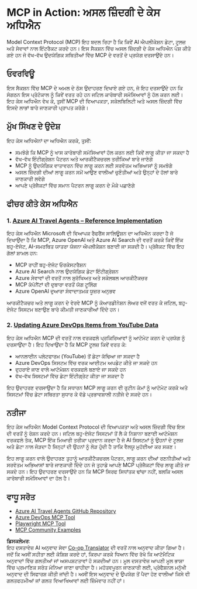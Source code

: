 <!--
CO_OP_TRANSLATOR_METADATA:
{
  "original_hash": "23899e82d806f25e5e46e89aab564dca",
  "translation_date": "2025-06-13T21:25:03+00:00",
  "source_file": "09-CaseStudy/README.md",
  "language_code": "pa"
}
-->
# MCP in Action: ਅਸਲ ਜ਼ਿੰਦਗੀ ਦੇ ਕੇਸ ਅਧਿਐਨ

Model Context Protocol (MCP) ਇਹ ਬਦਲ ਰਿਹਾ ਹੈ ਕਿ ਕਿਵੇਂ AI ਐਪਲੀਕੇਸ਼ਨ ਡੇਟਾ, ਟੂਲਜ਼ ਅਤੇ ਸੇਵਾਵਾਂ ਨਾਲ ਇੰਟਰੈਕਟ ਕਰਦੇ ਹਨ। ਇਸ ਸੈਕਸ਼ਨ ਵਿੱਚ ਅਸਲ ਜ਼ਿੰਦਗੀ ਦੇ ਕੇਸ ਅਧਿਐਨ ਪੇਸ਼ ਕੀਤੇ ਗਏ ਹਨ ਜੋ ਵੱਖ-ਵੱਖ ਉਦਯੋਗਿਕ ਸਥਿਤੀਆਂ ਵਿੱਚ MCP ਦੇ ਵਰਤੋਂ ਦੇ ਪ੍ਰਯੋਗ ਦਰਸਾਉਂਦੇ ਹਨ।

## ਓਵਰਵਿਊ

ਇਸ ਸੈਕਸ਼ਨ ਵਿੱਚ MCP ਦੇ ਅਮਲ ਦੇ ਠੋਸ ਉਦਾਹਰਣ ਦਿਖਾਏ ਗਏ ਹਨ, ਜੋ ਇਹ ਦਰਸਾਉਂਦੇ ਹਨ ਕਿ ਸੰਗਠਨ ਇਸ ਪ੍ਰੋਟੋਕਾਲ ਨੂੰ ਕਿਵੇਂ ਵਰਤ ਰਹੇ ਹਨ ਜਟਿਲ ਕਾਰੋਬਾਰੀ ਸਮੱਸਿਆਵਾਂ ਨੂੰ ਹੱਲ ਕਰਨ ਲਈ। ਇਹ ਕੇਸ ਅਧਿਐਨ ਵੇਖ ਕੇ, ਤੁਸੀਂ MCP ਦੀ ਵਿਆਪਕਤਾ, ਸਕੇਲਬਿਲਿਟੀ ਅਤੇ ਅਸਲ ਜ਼ਿੰਦਗੀ ਵਿੱਚ ਇਸਦੇ ਲਾਭਾਂ ਬਾਰੇ ਜਾਣਕਾਰੀ ਪ੍ਰਾਪਤ ਕਰੋਗੇ।

## ਮੁੱਖ ਸਿੱਖਣ ਦੇ ਉਦੇਸ਼

ਇਹ ਕੇਸ ਅਧਿਐਨਾਂ ਦਾ ਅਧਿਐਨ ਕਰਕੇ, ਤੁਸੀਂ:

- ਸਮਝੋਗੇ ਕਿ MCP ਨੂੰ ਖਾਸ ਕਾਰੋਬਾਰੀ ਸਮੱਸਿਆਵਾਂ ਹੱਲ ਕਰਨ ਲਈ ਕਿਵੇਂ ਲਾਗੂ ਕੀਤਾ ਜਾ ਸਕਦਾ ਹੈ
- ਵੱਖ-ਵੱਖ ਇੰਟੀਗ੍ਰੇਸ਼ਨ ਪੈਟਰਨ ਅਤੇ ਆਰਕੀਟੈਕਚਰਲ ਤਰੀਕਿਆਂ ਬਾਰੇ ਜਾਣੋਗੇ
- MCP ਨੂੰ ਉਦਯੋਗਿਕ ਵਾਤਾਵਰਨ ਵਿੱਚ ਲਾਗੂ ਕਰਨ ਲਈ ਸਰਵੋਤਮ ਅਭਿਆਸਾਂ ਨੂੰ ਸਮਝੋਗੇ
- ਅਸਲ ਜ਼ਿੰਦਗੀ ਦੀਆਂ ਲਾਗੂ ਕਰਨ ਸਮੇਂ ਆਉਣ ਵਾਲੀਆਂ ਚੁਣੌਤੀਆਂ ਅਤੇ ਉਨ੍ਹਾਂ ਦੇ ਹੱਲਾਂ ਬਾਰੇ ਜਾਣਕਾਰੀ ਲਵੋਗੇ
- ਆਪਣੇ ਪ੍ਰੋਜੈਕਟਾਂ ਵਿੱਚ ਸਮਾਨ ਪੈਟਰਨ ਲਾਗੂ ਕਰਨ ਦੇ ਮੌਕੇ ਪਛਾਣੋਗੇ

## ਫੀਚਰ ਕੀਤੇ ਕੇਸ ਅਧਿਐਨ

### 1. [Azure AI Travel Agents – Reference Implementation](./travelagentsample.md)

ਇਹ ਕੇਸ ਅਧਿਐਨ Microsoft ਦੀ ਵਿਆਪਕ ਰੈਫਰੈਂਸ ਸਾਲਿਊਸ਼ਨ ਦਾ ਅਧਿਐਨ ਕਰਦਾ ਹੈ ਜੋ ਦਿਖਾਉਂਦਾ ਹੈ ਕਿ MCP, Azure OpenAI ਅਤੇ Azure AI Search ਦੀ ਵਰਤੋਂ ਕਰਕੇ ਕਿਵੇਂ ਇੱਕ ਬਹੁ-ਏਜੰਟ, AI-ਸਮਰਥਿਤ ਯਾਤਰਾ ਯੋਜਨਾ ਐਪਲੀਕੇਸ਼ਨ ਬਣਾਈ ਜਾ ਸਕਦੀ ਹੈ। ਪ੍ਰੋਜੈਕਟ ਵਿੱਚ ਇਹ ਗੱਲਾਂ ਸ਼ਾਮਲ ਹਨ:

- MCP ਰਾਹੀਂ ਬਹੁ-ਏਜੰਟ ਓਰਕੇਸਟਰੈਸ਼ਨ
- Azure AI Search ਨਾਲ ਉਦਯੋਗਿਕ ਡੇਟਾ ਇੰਟੀਗ੍ਰੇਸ਼ਨ
- Azure ਸੇਵਾਵਾਂ ਦੀ ਵਰਤੋਂ ਨਾਲ ਸੁਰੱਖਿਅਤ ਅਤੇ ਸਕੇਲਬਲ ਆਰਕੀਟੈਕਚਰ
- MCP ਕੰਪੋਨੈਂਟਾਂ ਦੀ ਦੁਬਾਰਾ ਵਰਤੋਂ ਯੋਗ ਟੂਲਿੰਗ
- Azure OpenAI ਦੁਆਰਾ ਸੰਵਾਦਾਤਮਕ ਯੂਜ਼ਰ ਅਨੁਭਵ

ਆਰਕੀਟੈਕਚਰ ਅਤੇ ਲਾਗੂ ਕਰਨ ਦੇ ਵੇਰਵੇ MCP ਨੂੰ ਕੋਆਰਡੀਨੇਸ਼ਨ ਲੇਅਰ ਵਜੋਂ ਵਰਤ ਕੇ ਜਟਿਲ, ਬਹੁ-ਏਜੰਟ ਸਿਸਟਮ ਬਣਾਉਣ ਬਾਰੇ ਕੀਮਤੀ ਜਾਣਕਾਰੀਆਂ ਦਿੰਦੇ ਹਨ।

### 2. [Updating Azure DevOps Items from YouTube Data](./UpdateADOItemsFromYT.md)

ਇਹ ਕੇਸ ਅਧਿਐਨ MCP ਦੀ ਵਰਤੋਂ ਨਾਲ ਵਰਕਫਲੋ ਪ੍ਰਕਿਰਿਆਵਾਂ ਨੂੰ ਆਟੋਮੇਟ ਕਰਨ ਦੇ ਪ੍ਰਯੋਗ ਨੂੰ ਦਰਸਾਉਂਦਾ ਹੈ। ਇਹ ਦਿਖਾਉਂਦਾ ਹੈ ਕਿ MCP ਟੂਲਜ਼ ਕਿਵੇਂ ਵਰਤ ਕੇ:

- ਆਨਲਾਈਨ ਪਲੇਟਫਾਰਮ (YouTube) ਤੋਂ ਡੇਟਾ ਕੱਢਿਆ ਜਾ ਸਕਦਾ ਹੈ
- Azure DevOps ਸਿਸਟਮ ਵਿੱਚ ਵਰਕ ਆਈਟਮ ਅਪਡੇਟ ਕੀਤੇ ਜਾ ਸਕਦੇ ਹਨ
- ਦੁਹਰਾਏ ਜਾਣ ਵਾਲੇ ਆਟੋਮੇਸ਼ਨ ਵਰਕਫਲੋ ਬਣਾਏ ਜਾ ਸਕਦੇ ਹਨ
- ਵੱਖ-ਵੱਖ ਸਿਸਟਮਾਂ ਵਿੱਚ ਡੇਟਾ ਇੰਟੀਗ੍ਰੇਟ ਕੀਤਾ ਜਾ ਸਕਦਾ ਹੈ

ਇਹ ਉਦਾਹਰਣ ਦਰਸਾਉਂਦਾ ਹੈ ਕਿ ਸਧਾਰਨ MCP ਲਾਗੂ ਕਰਨ ਵੀ ਰੁਟੀਨ ਕੰਮਾਂ ਨੂੰ ਆਟੋਮੇਟ ਕਰਕੇ ਅਤੇ ਸਿਸਟਮਾਂ ਵਿੱਚ ਡੇਟਾ ਸਥਿਰਤਾ ਸੁਧਾਰ ਕੇ ਵੱਡੇ ਪ੍ਰਭਾਵਸ਼ਾਲੀ ਨਤੀਜੇ ਦੇ ਸਕਦੇ ਹਨ।

## ਨਤੀਜਾ

ਇਹ ਕੇਸ ਅਧਿਐਨ Model Context Protocol ਦੀ ਵਿਆਪਕਤਾ ਅਤੇ ਅਸਲ ਜ਼ਿੰਦਗੀ ਵਿੱਚ ਇਸ ਦੀ ਵਰਤੋਂ ਨੂੰ ਰੋਸ਼ਨ ਕਰਦੇ ਹਨ। ਜਟਿਲ ਬਹੁ-ਏਜੰਟ ਸਿਸਟਮਾਂ ਤੋਂ ਲੈ ਕੇ ਨਿਸ਼ਾਨਾ ਬਣਾਈ ਆਟੋਮੇਸ਼ਨ ਵਰਕਫਲੋ ਤੱਕ, MCP ਇੱਕ ਮਿਆਰੀ ਤਰੀਕਾ ਪ੍ਰਦਾਨ ਕਰਦਾ ਹੈ ਜੋ AI ਸਿਸਟਮਾਂ ਨੂੰ ਉਹਨਾਂ ਦੇ ਟੂਲਜ਼ ਅਤੇ ਡੇਟਾ ਨਾਲ ਜੋੜਦਾ ਹੈ ਜਿਨ੍ਹਾਂ ਦੀ ਉਹਨਾਂ ਨੂੰ ਲੋੜ ਹੁੰਦੀ ਹੈ ਤਾਕਿ ਵੈਲਯੂ ਮੁਹੱਈਆ ਕਰ ਸਕਣ।

ਇਹ ਲਾਗੂ ਕਰਨ ਵਾਲੇ ਉਦਾਹਰਣ ਤੁਹਾਨੂੰ ਆਰਕੀਟੈਕਚਰਲ ਪੈਟਰਨ, ਲਾਗੂ ਕਰਨ ਦੀਆਂ ਰਣਨੀਤੀਆਂ ਅਤੇ ਸਰਵੋਤਮ ਅਭਿਆਸਾਂ ਬਾਰੇ ਜਾਣਕਾਰੀ ਦਿੰਦੇ ਹਨ ਜੋ ਤੁਹਾਡੇ ਆਪਣੇ MCP ਪ੍ਰੋਜੈਕਟਾਂ ਵਿੱਚ ਲਾਗੂ ਕੀਤੇ ਜਾ ਸਕਦੇ ਹਨ। ਇਹ ਉਦਾਹਰਣ ਦਰਸਾਉਂਦੇ ਹਨ ਕਿ MCP ਸਿਰਫ ਸਿਧਾਂਤਕ ਢਾਂਚਾ ਨਹੀਂ, ਬਲਕਿ ਅਸਲ ਕਾਰੋਬਾਰੀ ਸਮੱਸਿਆਵਾਂ ਦਾ ਹੱਲ ਹੈ।

## ਵਾਧੂ ਸਰੋਤ

- [Azure AI Travel Agents GitHub Repository](https://github.com/Azure-Samples/azure-ai-travel-agents)
- [Azure DevOps MCP Tool](https://github.com/microsoft/azure-devops-mcp)
- [Playwright MCP Tool](https://github.com/microsoft/playwright-mcp)
- [MCP Community Examples](https://github.com/microsoft/mcp)

**ਡਿਸਕਲੇਮਰ**:  
ਇਹ ਦਸਤਾਵੇਜ਼ AI ਅਨੁਵਾਦ ਸੇਵਾ [Co-op Translator](https://github.com/Azure/co-op-translator) ਦੀ ਵਰਤੋਂ ਨਾਲ ਅਨੁਵਾਦ ਕੀਤਾ ਗਿਆ ਹੈ। ਜਦੋਂ ਕਿ ਅਸੀਂ ਸਹੀਤਾ ਲਈ ਕੋਸ਼ਿਸ਼ ਕਰਦੇ ਹਾਂ, ਕਿਰਪਾ ਕਰਕੇ ਧਿਆਨ ਵਿੱਚ ਰੱਖੋ ਕਿ ਆਟੋਮੈਟਿਕ ਅਨੁਵਾਦਾਂ ਵਿੱਚ ਗਲਤੀਆਂ ਜਾਂ ਅਸਪਸ਼ਟਤਾਵਾਂ ਹੋ ਸਕਦੀਆਂ ਹਨ। ਮੂਲ ਦਸਤਾਵੇਜ਼ ਆਪਣੀ ਮੂਲ ਭਾਸ਼ਾ ਵਿੱਚ ਪ੍ਰਮਾਣਿਕ ਸਰੋਤ ਮੰਨਿਆ ਜਾਣਾ ਚਾਹੀਦਾ ਹੈ। ਮਹੱਤਵਪੂਰਨ ਜਾਣਕਾਰੀ ਲਈ, ਪ੍ਰੋਫੈਸ਼ਨਲ ਮਨੁੱਖੀ ਅਨੁਵਾਦ ਦੀ ਸਿਫਾਰਸ਼ ਕੀਤੀ ਜਾਂਦੀ ਹੈ। ਅਸੀਂ ਇਸ ਅਨੁਵਾਦ ਦੇ ਉਪਯੋਗ ਤੋਂ ਪੈਦਾ ਹੋਣ ਵਾਲੀਆਂ ਕਿਸੇ ਵੀ ਗਲਤਫਹਮੀਆਂ ਜਾਂ ਗਲਤ ਵਿਆਖਿਆਵਾਂ ਲਈ ਜ਼ਿੰਮੇਵਾਰ ਨਹੀਂ ਹਾਂ।